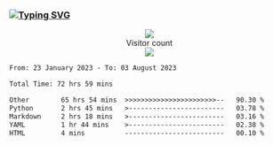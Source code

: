 ### <a href="https://git.io/typing-svg"><img src="https://readme-typing-svg.herokuapp.com?font=Fira+Code&pause=1000&width=435&lines=+Hi+%F0%9F%91%8B+There+is+Chenghow" alt="Typing SVG" /></a>
<p align="center"> 
  <img src="https://github-readme-stats.vercel.app/api?username=chenghow&show_icons=true"><br>
  Visitor count<br>
  <img src="https://profile-counter.glitch.me/chenghow/count.svg">
</p>

<!--START_SECTION:waka-->

```txt
From: 23 January 2023 - To: 03 August 2023

Total Time: 72 hrs 59 mins

Other        65 hrs 54 mins  >>>>>>>>>>>>>>>>>>>>>>>--   90.30 %
Python       2 hrs 45 mins   >------------------------   03.78 %
Markdown     2 hrs 18 mins   >------------------------   03.16 %
YAML         1 hr 44 mins    >------------------------   02.38 %
HTML         4 mins          -------------------------   00.10 %
```

<!--END_SECTION:waka-->
